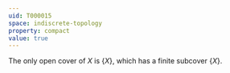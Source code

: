 ```yaml
---
uid: T000015
space: indiscrete-topology
property: compact
value: true
---
```

The only open cover of $X$ is $\{X\}$, which has a finite subcover $\{X\}$.

